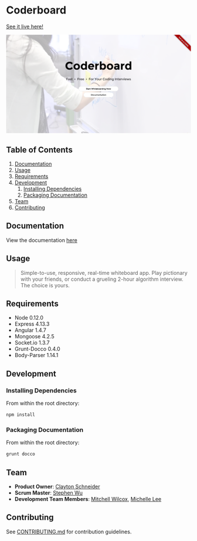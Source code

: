 # Coderboard
[See it live here!](https://hidden-castle-8290.herokuapp.com)

![coderboard.png](coderboard.png)

## Table of Contents

1. [Documentation](#Documentation)
2. [Usage](#Usage)
3. [Requirements](#Requirements)
4. [Development](#development)
    1. [Installing Dependencies](#installing-dependencies)
    2. [Packaging Documentation](#packaging-documentation)
5. [Team](#team)
6. [Contributing](#contributing)

## Documentation

View the documentation [here](http://hidden-castle-8290.herokuapp.com/documentation)

## Usage

> Simple-to-use, responsive, real-time whiteboard app. Play pictionary with your friends, or conduct a grueling 2-hour algorithm interview. The choice is yours.

## Requirements

- Node 0.12.0
- Express 4.13.3
- Angular 1.4.7
- Mongoose 4.2.5
- Socket.io 1.3.7
- Grunt-Docco 0.4.0
- Body-Parser 1.14.1


## Development

### Installing Dependencies

From within the root directory:

```sh
npm install
```

### Packaging Documentation

From within the root directory:

```sh
grunt docco
```

## Team

  - __Product Owner__: [Clayton Schneider](https://github.com/claytonschneider)
  - __Scrum Master__: [Stephen Wu](https://github.com/thedeagler)
  - __Development Team Members__: [Mitchell Wilcox](https://github.com/j3tman), [Michelle Lee](https://github.com/mi-lee)


## Contributing

See [CONTRIBUTING.md](CONTRIBUTING.md) for contribution guidelines.
